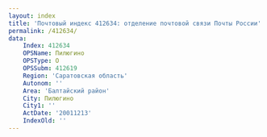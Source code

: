 ```yaml
---
layout: index
title: 'Почтовый индекс 412634: отделение почтовой связи Почты России'
permalink: /412634/
data:
    Index: 412634
    OPSName: Пилюгино
    OPSType: О
    OPSSubm: 412619
    Region: 'Саратовская область'
    Autonom: ''
    Area: 'Балтайский район'
    City: Пилюгино
    City1: ''
    ActDate: '20011213'
    IndexOld: ''
---
```

